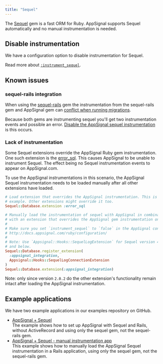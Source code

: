 ```yaml
---
title: "Sequel"
---
```


The [Sequel][sequel] gem is a fast ORM for Ruby. AppSignal supports Sequel
automatically and no manual instrumentation is needed.

## Disable instrumentation

We have a configuration option to disable instrumentation for Sequel.

Read more about [`:instrument_sequel`][instrument-sequel].

## Known issues

### sequel-rails integration

When using the [sequel-rails][sequel-rails] gem the instrumentation from the
sequel-rails gem and AppSignal gem can [conflict when running
migrations][instrumentation-issue].

Because both gems are instrumenting sequel you'll get two instrumentation
events and possible an error. [Disable the AppSignal sequel
instrumentation](#disable-instrumentation) is this occurs.

### Lack of instrumentation

Some Sequel extensions override the AppSignal Ruby gem instrumentation. One
such extension is the [error_sql][error_sql-extension]. This causes AppSignal
to be unable to instrument Sequel. The effect being no Sequel instrumentation
events to appear on AppSignal.com.

To use the AppSignal instrumentations in this scenario, the AppSignal Sequel
instrumentation needs to be loaded manually after all other extensions have
loaded.

```ruby
# Load extension that overrides the AppSignal instrumentation. This is an
# example. Other extensions might override it too.
Sequel::Database.extension :error_sql

# Manually load the instrumentation of sequel with AppSignal in combination
# with an extension that overrides the AppSignal gem instrumentation on load.
#
# Make sure you set `instrument_sequel` to `false` in the AppSignal config.
# http://docs.appsignal.com/ruby/configuration/
#
# Note: Use `Appsignal::Hooks::SequelLogExtension` for Sequel version 4.34
# and below.
Sequel::Database.register_extension(
  :appsignal_integration,
  Appsignal::Hooks::SequelLogConnectionExtension
)
Sequel::Database.extension(:appsignal_integration)
```

Note: only since version `2.0.2` do the other extension's functionality remain
intact after loading the AppSignal instrumentation.

## Example applications

We have two example applications in our examples repository on GitHub.

- [AppSignal + Sequel][example-app]  
  The example shows how to set up AppSignal with Sequel and Rails, without
  ActiveRecord and using only the sequel gem, not the sequel-rails gem.
- [AppSignal + Sequel - manual instrumentation app][example-manual-instrumentation-app]  
  This example shows how to manually load the AppSignal Sequel instrumentation
  in a Rails application, using only the sequel gem, not the sequel-rails gem.

[sequel]: http://sequel.jeremyevans.net/
[sequel-rails]: https://github.com/TalentBox/sequel-rails
[instrument-sequel]: /ruby/configuration/options.html#option-instrument_sequel
[instrumentation-issue]: https://github.com/appsignal/appsignal-ruby/issues/91
[example-app]: https://github.com/appsignal/appsignal-examples/tree/rails-5+sequel
[example-manual-instrumentation-app]: https://github.com/appsignal/appsignal-examples/tree/rails-5+sequel-manual-instrumentation
[error_sql-extension]: http://sequel.jeremyevans.net/rdoc-plugins/files/lib/sequel/extensions/error_sql_rb.html
